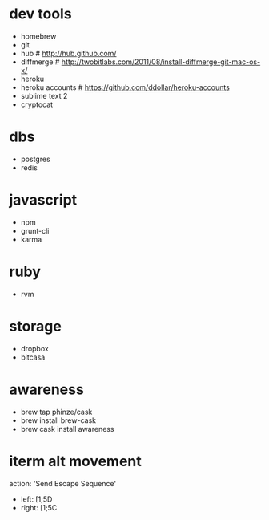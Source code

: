 # dev tools
- homebrew
- git
- hub # http://hub.github.com/
- diffmerge # http://twobitlabs.com/2011/08/install-diffmerge-git-mac-os-x/
- heroku
- heroku accounts # https://github.com/ddollar/heroku-accounts
- sublime text 2
- cryptocat

# dbs
- postgres
- redis

# javascript
- npm
- grunt-cli
- karma

# ruby
- rvm

# storage
- dropbox
- bitcasa

# awareness
- brew tap phinze/cask
- brew install brew-cask
- brew cask install awareness

# iterm alt movement
action: 'Send Escape Sequence'
- left: [1;5D
- right: [1;5C
